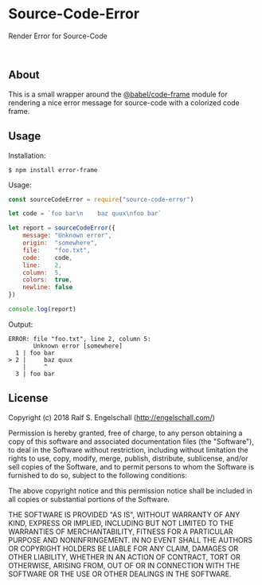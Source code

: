 
Source-Code-Error
=================

Render Error for Source-Code

<p/>
<img src="https://nodei.co/npm/error-frame.png?downloads=true&stars=true" alt=""/>

<p/>
<img src="https://david-dm.org/rse/error-frame.png" alt=""/>

About
-----

This is a small wrapper around the
[@babel/code-frame](http://npmjs.com/@babel/code-frame) module
for rendering a nice error message for source-code with a colorized code frame.

Usage
-----

Installation:

```shell
$ npm install error-frame
```

Usage:

```js
const sourceCodeError = require("source-code-error")

let code = `foo bar\n    baz quux\nfoo bar`

let report = sourceCodeError({
    message: "Unknown error",
    origin:  "somewhere",
    file:    "foo.txt",
    code:    code,
    line:    2,
    column:  5,
    colors:  true,
    newline: false
})

console.log(report)
```

Output:

```
ERROR: file "foo.txt", line 2, column 5:
       Unknown error [somewhere]
  1 | foo bar
> 2 |     baz quux
    |     ^
  3 | foo bar
```

License
-------

Copyright (c) 2018 Ralf S. Engelschall (http://engelschall.com/)

Permission is hereby granted, free of charge, to any person obtaining
a copy of this software and associated documentation files (the
"Software"), to deal in the Software without restriction, including
without limitation the rights to use, copy, modify, merge, publish,
distribute, sublicense, and/or sell copies of the Software, and to
permit persons to whom the Software is furnished to do so, subject to
the following conditions:

The above copyright notice and this permission notice shall be included
in all copies or substantial portions of the Software.

THE SOFTWARE IS PROVIDED "AS IS", WITHOUT WARRANTY OF ANY KIND,
EXPRESS OR IMPLIED, INCLUDING BUT NOT LIMITED TO THE WARRANTIES OF
MERCHANTABILITY, FITNESS FOR A PARTICULAR PURPOSE AND NONINFRINGEMENT.
IN NO EVENT SHALL THE AUTHORS OR COPYRIGHT HOLDERS BE LIABLE FOR ANY
CLAIM, DAMAGES OR OTHER LIABILITY, WHETHER IN AN ACTION OF CONTRACT,
TORT OR OTHERWISE, ARISING FROM, OUT OF OR IN CONNECTION WITH THE
SOFTWARE OR THE USE OR OTHER DEALINGS IN THE SOFTWARE.

